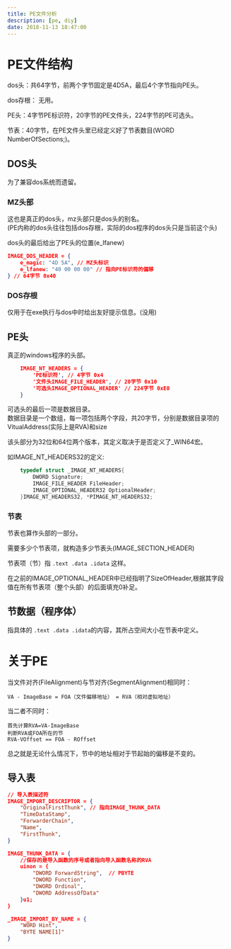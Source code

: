 ```yaml
---
title: PE文件分析
description: [pe, diy]
date: 2018-11-13 18:47:00
---
```


# PE文件结构

dos头：共64字节，前两个字节固定是4D5A，最后4个字节指向PE头。

dos存根： 无用。

PE头：4字节PE标识符，20字节的PE文件头，224字节的PE可选头。

节表：40字节，在PE文件头里已经定义好了节表数目(WORD NumberOfSections;)。

## DOS头

为了兼容dos系统而遗留。

### MZ头部

这也是真正的dos头，mz头部只是dos头的别名。  
(PE内称的dos头往往包括dos存根，实际的dos程序的dos头只是当前这个头)  

dos头的最后给出了PE头的位置(e_lfanew)

```json
IMAGE_DOS_HEADER = {
    e_magic: "4D 5A", // MZ头标识
    e_lfanew: "40 00 00 00" // 指向PE标识符的偏移
} // 64字节 0x40
```

### DOS存根

仅用于在exe执行与dos中时给出友好提示信息。(没用)

## PE头

真正的windows程序的头部。

```json
    IMAGE_NT_HEADERS = {
        'PE标识符', // 4字节 0x4
        '文件头IMAGE_FILE_HEADER', // 20字节 0x10
        '可选头IMAGE_OPTIONAL_HEADER' // 224字节 0xE0
    }
```
可选头的最后一项是数据目录。  
数据目录是一个数组，每一项包括两个字段，共20字节，分别是数据目录项的VitualAddress(实际上是RVA)和size

该头部分为32位和64位两个版本，其定义取决于是否定义了_WIN64宏。
  
如IMAGE_NT_HEADERS32的定义:

```c
    typedef struct _IMAGE_NT_HEADERS{
        DWORD Signature;
        IMAGE_FILE_HEADER FileHeader;
        IMAGE_OPTIONAL_HEADER32 OptionalHeader;
    }IMAGE_NT_HEADERS32, *PIMAGE_NT_HEADERS32;
```

### 节表

节表也算作头部的一部分。

需要多少个节表项，就构造多少节表头(IMAGE_SECTION_HEADER)  

节表项（节）指 ```.text .data .idata``` 这样。

在之前的IMAGE_OPTIONAL_HEADER中已经指明了SizeOfHeader,根据其字段值在所有节表项（整个头部）的后面填充0补足。

## 节数据（程序体）

指具体的 ```.text .data .idata```的内容，其所占空间大小在节表中定义。

# 关于PE

当文件对齐(FileAlignment)与节对齐(SegmentAlignment)相同时：

    VA - ImageBase = FOA（文件偏移地址） = RVA（相对虚拟地址）

当二者不同时：

    首先计算RVA=VA-ImageBase
    判断RVA或FOA所在的节
    RVA-VOffset == FOA - ROffset

总之就是无论什么情况下，节中的地址相对于节起始的偏移是不变的。

## 导入表

```json
// 导入表描述符
IMAGE_IMPORT_DESCRIPTOR = {
    "OriginalFirstThunk", // 指向IMAGE_THUNK_DATA
    "TimeDataStamp",
    "ForwarderChain",
    "Name",
    "FirstThunk",
}

IMAGE_THUNK_DATA = {
    //保存的是导入函数的序号或者指向导入函数名称的RVA
    uinon = {
        "DWORD ForwardString",  // PBYTE
        "DWORD Function",
        "DWORD Ordinal",
        "DWORD AddressOfData"
    }u1;
}

_IMAGE_IMPORT_BY_NAME = {
    "WORD Hint",
    "BYTE NAME[1]"
}
```
